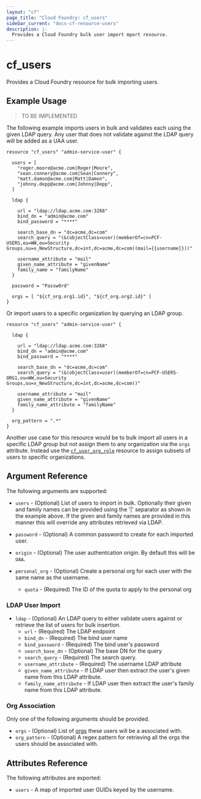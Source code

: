```yaml
---
layout: "cf"
page_title: "Cloud Foundry: cf_users"
sidebar_current: "docs-cf-resource-users"
description: |-
  Provides a Cloud Foundry bulk user import mport resource.
---
```


# cf\_users

Provides a Cloud Foundry resource for bulk importing users.

## Example Usage

> TO BE IMPLEMENTED

The following example imports users in bulk and validates each using the given LDAP query. Any user that does not validate against the LDAP query will be added as a UAA user.

```
resource "cf_users" "admin-service-user" {
  
  users = [ 
    "roger.moore@acme.com|Roger|Moore",
    "sean.connery@acme.com|Sean|Connery",
    "matt.damon@acme.com|Matt|Damon",
    "johnny.depp@acme.com|Johnny|Depp",
  ]
  
  ldap {
    
    url = "ldap://ldap.acme.com:3268"
    bind_dn = "admin@acme.com"
    bind_password = "****"

    search_base_dn = "dc=acme,dc=com"
    search_query = "(&(objectClass=user)(memberOf=cn=PCF-USERS,ou=WW,ou=Security Groups,ou=x_NewStructure,dc=int,dc=acme,dc=com)(mail={{username}}))"
    
    username_attribute = "mail"
    given_name_attribute = "givenName"
    family_name = "familyName"
  }

  password = "Passw0rd"

  orgs = [ "${cf_org.org1.id}", "${cf_org.org2.id}" ]
}
```

Or import users to a specific organization by querying an LDAP group.

```
resource "cf_users" "admin-service-user" {
  
  ldap {

    url = "ldap://ldap.acme.com:3268"
    bind_dn = "admin@acme.com"
    bind_password = "****"

    search_base_dn = "dc=acme,dc=com"
    search_query = "(&(objectClass=user)(memberOf=cn=PCF-USERS-ORG1,ou=WW,ou=Security Groups,ou=x_NewStructure,dc=int,dc=acme,dc=com))"

    username_attribute = "mail"
    given_name_attribute = "givenName"
    family_name_attribute = "familyName"
  }

  org_pattern = ".*"
}
```

Another use case for this resource would be to bulk import all users in a specific LDAP group but not assign them to any organization via the `orgs` attribute. Instead use the [`cf_user_org_role`](/docs/providers/cf/r/user_org_role.html) resource to assign subsets of users to specific organizations.

## Argument Reference

The following arguments are supported:

* `users` - (Optional) List of users to import in bulk. Optionally their given and family names can be provided using the '|' separator as shown in the example above. If the given and family names are provided in this manner this will override any attributes retrieved via LDAP.

* `password` - (Optional) A common password to create for each imported user.
* `origin` - (Optional) The user authentcation origin. By default this will be `UAA`. 

* `personal_org` - (Optional) Create a personal org for each user with the same name as the username.
  - `quota` - (Required) The ID of the quota to apply to the personal org

### LDAP User Import

* `ldap` - (Optional) An LDAP query to either validate users against or retrieve the list of users for bulk insertion.
  - `url` - (Required) The LDAP endpoint
  - `bind_dn` - (Required) The bind user name
  - `bind_password` - (Required) The bind user's password
  - `search_base_dn` - (Optional)  The base DN for the query
  - `search_query` - (Required) The search query.
  - `username_attribute` - (Required) The username LDAP attribute
  - `given_name_attribute` - If LDAP user then extract the user's given name from this LDAP attribute.
  - `family_name_attribute` - If LDAP user then extract the user's family name from this LDAP attribute.

### Org Association

Only one of the following arguments should be provided.

* `orgs` - (Optional) List of [orgs](org.html) these users will be a associated with.
* `org_pattern` - (Optional) A regex pattern for retrieving all the orgs the users should be associated with.

## Attributes Reference

The following attributes are exported:

* `users` - A map of imported user GUIDs keyed by the username.
